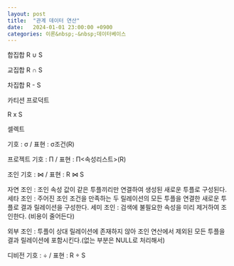 ```yaml
---
layout: post
title:  "관계 데이터 연산"
date:   2024-01-01 23:00:00 +0900
categories: 이론&nbsp;-&nbsp;데이터베이스
---
```



합집합
R ∪ S

교집합
R ∩ S

차집합
R - S


카티션 프로덕트

R x S

셀렉트

기호 : σ / 표현 : σ조건(R)

프로젝트
기호 : Π / 표현 : Π<속성리스트>(R)

조인
기호 : ⋈ / 표현 : R ⋈ S

자연 조인 : 조인 속성 값이 같은 투플끼리만 연결하여 생성된 새로운 투플로 구성된다.
세타 조인 : 주어진 조인 조건을 만족하는 두 릴레이션의 모든 투플을 연결한 새로운 투플로 결과 릴레이션을 구성한다.
세미 조인 : 검색에 불필요한 속성을 미리 제거하여 조인한다. (비용이 줄어든다)

외부 조인 : 투플이 상대 릴레이션에 존재하지 않아 조인 연산에서 제외된 모든 투플을 결과 릴레이션에 포함시킨다.(없는 부분은 NULL로 처리해서)

디비전
기호 : ÷ / 표현 : R ÷ S